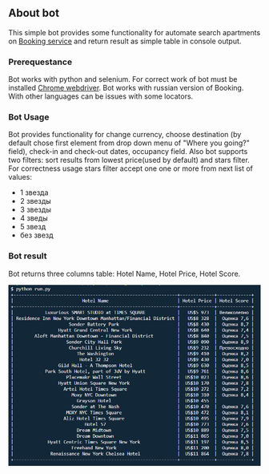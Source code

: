 ## About bot

This simple bot provides some functionality for automate search apartments on [Booking service](https://www.booking.com) and return result as simple table in console output.

### Prerequestance

Bot works with python and selenium. For correct work of bot must be installed [Chrome webdriver](https://chromedriver.chromium.org/downloads). Bot works with russian version of Booking. With other languages can be issues with some locators.

### Bot Usage

Bot provides functionality for change currency, choose destination (by default chose first element from drop down menu of "Where you going?" field), check-in and check-out dates, occupancy field. Also bot supports two filters: sort results from lowest price(used by default) and stars filter. For correctness usage stars filter accept one one or more from next list of values:
- 1 звезда
- 2 звезды
- 3 звезды
- 4 зведы
- 5 звезд
- без звезд

### Bot result

Bot returns three columns table: Hotel Name, Hotel Price, Hotel Score.

![Bot result](assets/images/expected_result.PNG)
